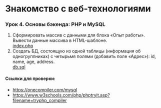 # Знакомство с веб-технологиями

### Урок 4. Основы бэкенда: PHP и MySQL

1. Сформировать массив с данными для блока «Опыт работы».  
   Вывести данные массива в HTML-шаблоне.  
   [index.php](https://github.com/4ephb/IntroWebTech/tree/main/HW04/index.php)
2. Создать БД, состоящую из одной таблицы (информация об одногруппниках) с четырьмя
   полями (добавить поле «Адрес»): id, name, age, address.  
   [db.sql](https://github.com/4ephb/IntroWebTech/tree/main/HW04/db.sql)
   

#### Ссылки для проверки:
* https://onecompiler.com/mysql
* https://www.w3schools.com/php/phptryit.asp?filename=tryphp_compiler
